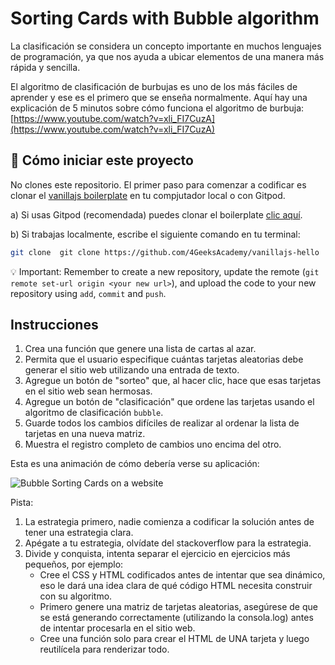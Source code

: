 # Sorting Cards with Bubble algorithm

La clasificación se considera un concepto importante en muchos lenguajes de programación, ya que nos ayuda a ubicar elementos de una manera más rápida y sencilla.

El algoritmo de clasificación de burbujas es uno de los más fáciles de aprender y ese es el primero que se enseña normalmente. Aquí hay una explicación de 5 minutos sobre cómo funciona el algoritmo de burbuja:
[https://www.youtube.com/watch?v=xli_FI7CuzA](https://www.youtube.com/watch?v=xli_FI7CuzA)

## 🌱  Cómo iniciar este proyecto

No clones este repositorio. El primer paso para comenzar a codificar es clonar el [vanillajs boilerplate](https://github.com/4GeeksAcademy/vanillajs-hello) en tu compjutador local o con Gitpod.

a) Si usas Gitpod (recomendada) puedes clonar el boilerplate [clic aquí](https://github.com/4GeeksAcademy/vanillajs-hello).

b) Si trabajas localmente, escribe el siguiente comando en tu terminal: 

```sh
git clone  git clone https://github.com/4GeeksAcademy/vanillajs-hello
```
💡 Important: Remember to create a new repository, update the remote (`git remote set-url origin <your new url>`), and upload the code to your new repository using `add`, `commit` and `push`.



## Instrucciones

1. Crea una función que genere una lista de cartas al azar.
1. Permita que el usuario especifique cuántas tarjetas aleatorias debe generar el sitio web utilizando una entrada de texto.
2. Agregue un botón de "sorteo" que, al hacer clic, hace que esas tarjetas en el sitio web sean hermosas.
3. Agregue un botón de "clasificación" que ordene las tarjetas usando el algoritmo de clasificación `bubble`.
4. Guarde todos los cambios difíciles de realizar al ordenar la lista de tarjetas en una nueva matriz.
5. Muestra el registro completo de cambios uno encima del otro.

Esta es una animación de cómo debería verse su aplicación:

![Bubble Sorting Cards on a website](https://raw.githubusercontent.com/breatheco-de/exercise-sorting-cards-with-bubble/master/preview.gif)

Pista:

1. La estrategia primero, nadie comienza a codificar la solución antes de tener una estrategia clara.
2. Apégate a tu estrategia, olvídate del stackoverflow para la estrategia.
3. Divide y conquista, intenta separar el ejercicio en ejercicios más pequeños, por ejemplo:
    - Cree el CSS y HTML codificados antes de intentar que sea dinámico, eso le dará una idea clara de qué código HTML necesita construir con su algoritmo.
    - Primero genere una matriz de tarjetas aleatorias, asegúrese de que se está generando correctamente (utilizando la consola.log) antes de intentar procesarla en el sitio web.
    - Cree una función solo para crear el HTML de UNA tarjeta y luego reutilícela para renderizar todo.
